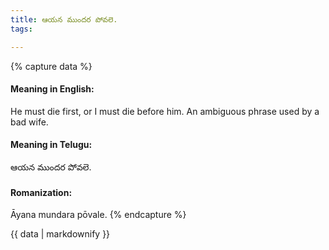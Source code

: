 ```yaml
---
title: ఆయన ముందర పోవలె.
tags:

---
```


{% capture data %}
#### Meaning in English:
He must die first, or
I must die before him.
An ambiguous phrase used by a bad wife.

#### Meaning in Telugu:
ఆయన ముందర పోవలె.

#### Romanization:
Āyana mundara pōvale.
{% endcapture %}

{{ data | markdownify }}

